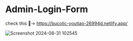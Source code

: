 # Admin-Login-Form
 check this :monocle_face:-> https://bucolic-youtiao-26994d.netlify.app/

![Screenshot 2024-08-31 102545](https://github.com/user-attachments/assets/faf1c005-5b55-4f29-8400-110a7eb41554)
